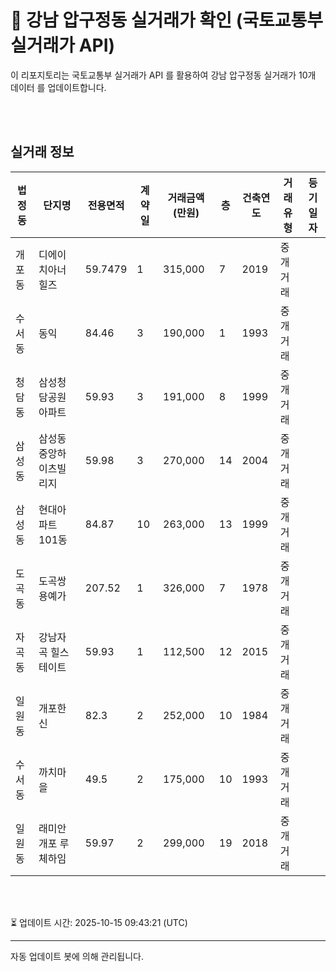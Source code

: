 
# 🚩 강남 압구정동 실거래가 확인 (국토교통부 실거래가 API)

이 리포지토리는 국토교통부 실거래가 API 를 활용하여 강남 압구정동 실거래가 10개 데이터 를 업데이트합니다.

<br>
<br>

## 실거래 정보
| 법정동 | 단지명 | 전용면적 | 계약일 | 거래금액(만원) | 층 | 건축연도 | 거래유형 | 등기일자 |
| --- | --- | --- | --- | --- | --- | --- | --- | --- |
| 개포동 | 디에이치아너힐즈 | 59.7479 | 1 | 315,000 | 7 | 2019 | 중개거래 |  |
| 수서동 | 동익 | 84.46 | 3 | 190,000 | 1 | 1993 | 중개거래 |  |
| 청담동 | 삼성청담공원아파트 | 59.93 | 3 | 191,000 | 8 | 1999 | 중개거래 |  |
| 삼성동 | 삼성동중앙하이츠빌리지 | 59.98 | 3 | 270,000 | 14 | 2004 | 중개거래 |  |
| 삼성동 | 현대아파트101동 | 84.87 | 10 | 263,000 | 13 | 1999 | 중개거래 |  |
| 도곡동 | 도곡쌍용예가 | 207.52 | 1 | 326,000 | 7 | 1978 | 중개거래 |  |
| 자곡동 | 강남자곡 힐스테이트 | 59.93 | 1 | 112,500 | 12 | 2015 | 중개거래 |  |
| 일원동 | 개포한신 | 82.3 | 2 | 252,000 | 10 | 1984 | 중개거래 |  |
| 수서동 | 까치마을 | 49.5 | 2 | 175,000 | 10 | 1993 | 중개거래 |  |
| 일원동 | 래미안 개포 루체하임 | 59.97 | 2 | 299,000 | 19 | 2018 | 중개거래 |  |

<br>
<br>

⏳ 업데이트 시간: 2025-10-15 09:43:21 (UTC)

---
자동 업데이트 봇에 의해 관리됩니다.
    